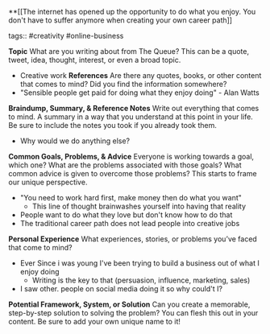 **[[The internet has opened up the opportunity to do what you enjoy. You don't have to suffer anymore when creating your own career path]] 

tags:: #creativity  #online-business

**Topic**
 What are you writing about from The Queue? This can be a quote, tweet, idea, thought, interest, or even a broad topic.
 - Creative work
**References**
Are there any quotes, books, or other content that comes to mind? Did you find the information somewhere?
- "Sensible people get paid for doing what they enjoy doing" - Alan Watts

**Braindump, Summary, & Reference Notes**
Write out everything that comes to mind. A summary in a way that you understand at this point in your life. Be sure to include the notes you took if you already took them.
- Why would we do anything else?

**Common Goals, Problems, & Advice**
Everyone is working towards a goal, which one? What are the problems associated with those goals? What common advice is given to overcome those problems? This starts to frame our unique perspective.
- "You need to work hard first, make money then do what you want"
	- This line of thought brainwashes yourself into having that reality
- People want to do what they love but don't know how to do that
- The traditional career path does not lead people into creative jobs

**Personal Experience**
What experiences, stories, or problems you’ve faced that come to mind?
- Ever Since i was young I've been trying to build a business out of what I enjoy doing
	- Writing is the key to that (persuasion, influence, marketing, sales)
- I saw other. people on social media doing it so why could't I?

**Potential Framework, System, or Solution**
Can you create a memorable, step-by-step solution to solving the problem? You can flesh this out in your content. Be sure to add your own unique name to it!

